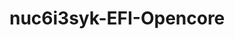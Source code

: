 # nuc6i3syk-EFI-Opencore
<div id="Device:>
   <a href= https://ark.intel.com/content/www/us/en/ark/products/89186/intel-nuc-kit-nuc6i3syk.html>
<div>
